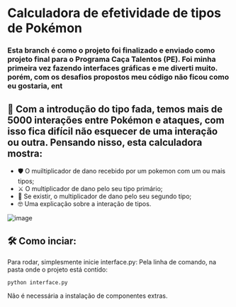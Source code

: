 # Calculadora de efetividade de tipos de Pokémon
### Esta branch é como o projeto foi finalizado e enviado como projeto final para o Programa Caça Talentos (PE). Foi minha primeira vez fazendo interfaces gráficas e me diverti muito. porém, com os desafios propostos meu código não ficou como eu gostaria, ent


## 📎 Com a introdução do tipo fada, temos mais de 5000 interações entre Pokémon e ataques, com isso fica difícil não esquecer de uma interação ou outra. Pensando nisso, esta calculadora mostra: 

- 🛡️ O muiltiplicador de dano recebido por um pokemon com um ou mais tipos;
- ⚔️ O multiplicador de dano pelo seu tipo primário;
- 🔪 Se existir, o multiplicador de dano pelo seu segundo tipo;
- 🤓 Uma explicação sobre a interação de tipos.

![image](https://user-images.githubusercontent.com/76066361/206818151-3d10ed26-aef2-400f-959e-dce2e2eed281.png)

## 🛠️  Como inciar:
Para rodar, simplesmente inicie interface.py:
Pela linha de comando, na pasta onde o projeto está contido:

`python interface.py`

Não é necessária a instalação de componentes extras.
